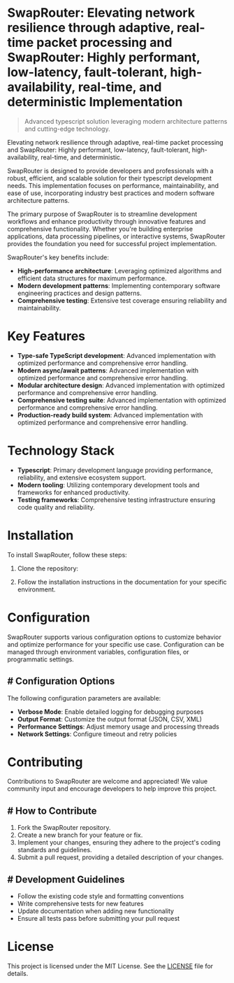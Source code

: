 <!-- fallback_SwapRouter_20251028205245_54163 -->

# SwapRouter: Elevating network resilience through adaptive, real-time packet processing and SwapRouter: Highly performant, low-latency, fault-tolerant, high-availability, real-time, and deterministic Implementation
> Advanced typescript solution leveraging modern architecture patterns and cutting-edge technology.

Elevating network resilience through adaptive, real-time packet processing and SwapRouter: Highly performant, low-latency, fault-tolerant, high-availability, real-time, and deterministic.

SwapRouter is designed to provide developers and professionals with a robust, efficient, and scalable solution for their typescript development needs. This implementation focuses on performance, maintainability, and ease of use, incorporating industry best practices and modern software architecture patterns.

The primary purpose of SwapRouter is to streamline development workflows and enhance productivity through innovative features and comprehensive functionality. Whether you're building enterprise applications, data processing pipelines, or interactive systems, SwapRouter provides the foundation you need for successful project implementation.

SwapRouter's key benefits include:

* **High-performance architecture**: Leveraging optimized algorithms and efficient data structures for maximum performance.
* **Modern development patterns**: Implementing contemporary software engineering practices and design patterns.
* **Comprehensive testing**: Extensive test coverage ensuring reliability and maintainability.

# Key Features

* **Type-safe TypeScript development**: Advanced implementation with optimized performance and comprehensive error handling.
* **Modern async/await patterns**: Advanced implementation with optimized performance and comprehensive error handling.
* **Modular architecture design**: Advanced implementation with optimized performance and comprehensive error handling.
* **Comprehensive testing suite**: Advanced implementation with optimized performance and comprehensive error handling.
* **Production-ready build system**: Advanced implementation with optimized performance and comprehensive error handling.

# Technology Stack

* **Typescript**: Primary development language providing performance, reliability, and extensive ecosystem support.
* **Modern tooling**: Utilizing contemporary development tools and frameworks for enhanced productivity.
* **Testing frameworks**: Comprehensive testing infrastructure ensuring code quality and reliability.

# Installation

To install SwapRouter, follow these steps:

1. Clone the repository:


2. Follow the installation instructions in the documentation for your specific environment.

# Configuration

SwapRouter supports various configuration options to customize behavior and optimize performance for your specific use case. Configuration can be managed through environment variables, configuration files, or programmatic settings.

## # Configuration Options

The following configuration parameters are available:

* **Verbose Mode**: Enable detailed logging for debugging purposes
* **Output Format**: Customize the output format (JSON, CSV, XML)
* **Performance Settings**: Adjust memory usage and processing threads
* **Network Settings**: Configure timeout and retry policies

# Contributing

Contributions to SwapRouter are welcome and appreciated! We value community input and encourage developers to help improve this project.

## # How to Contribute

1. Fork the SwapRouter repository.
2. Create a new branch for your feature or fix.
3. Implement your changes, ensuring they adhere to the project's coding standards and guidelines.
4. Submit a pull request, providing a detailed description of your changes.

## # Development Guidelines

* Follow the existing code style and formatting conventions
* Write comprehensive tests for new features
* Update documentation when adding new functionality
* Ensure all tests pass before submitting your pull request

# License

This project is licensed under the MIT License. See the [LICENSE](https://github.com/JoseMariaAlarconArenas/SwapRouter/blob/main/LICENSE) file for details.
